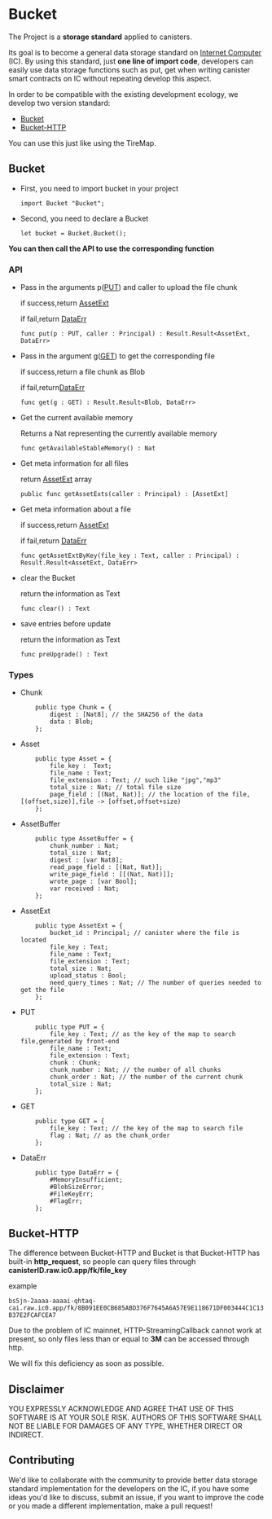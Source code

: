 # Bucket

The Project is a **storage standard** applied to canisters.

Its goal is to become a general data storage standard on [Internet Computer](https://dfinity.org/) (IC). By using this standard, just **one line of import code**, developers can easily use data storage functions such as put, get when writing canister smart contracts on IC without repeating develop this aspect.

In order to be compatible with the existing development ecology, we develop two version standard:

- [Bucket](#Bucket)
- [Bucket-HTTP](#Bucket-HTTP)

You can use this just like using the TireMap.

<span id="Bucket"></span>

##  Bucket

- First, you need to import bucket in your project 

   ```motoko
   import Bucket "Bucket";
   ```

- Second, you need to declare a Bucket

   ```motoko
   let bucket = Bucket.Bucket();
   ```

**You can then call the API to use the corresponding function**

###  API

- Pass in the arguments p([PUT](#typesPUT)) and caller to upload the file chunk

  if success,return [AssetExt](#typesAssetExt)

  if fail,return [DataErr](#typesDataErr)

  ```motoko
  func put(p : PUT, caller : Principal) : Result.Result<AssetExt, DataErr>
  ```

- Pass in the argument g([GET](#typesGET)) to get the corresponding file

  if success,return a file chunk as Blob

  if fail,return[DataErr](#typesDataErr)

  ```motoko
  func get(g : GET) : Result.Result<Blob, DataErr>
  ```

- Get the current available memory

  Returns a Nat representing the currently available memory

  ```motoko
  func getAvailableStableMemory() : Nat
  ```

- Get meta information for all files

  return [AssetExt](#typesAssetExt) array

  ````
  public func getAssetExts(caller : Principal) : [AssetExt]
  ````

- Get meta information about a file

  if success,return [AssetExt](#typesAssetExt)

  if fail,return [DataErr](#typesDataErr)

  ```motoko
  func getAssetExtByKey(file_key : Text, caller : Principal) : Result.Result<AssetExt, DataErr>
  ```

- clear the Bucket

  return the information as Text

  ```motoko
  func clear() : Text
  ```

- save entries before update

  return the information as Text

  ```motoko
  func preUpgrade() : Text
  ```

###  Types

<span id="typesChunk"></span>
- Chunk

  ```motoko
      public type Chunk = {
          digest : [Nat8]; // the SHA256 of the data
          data : Blob; 
      };
  ```
  <span id="typesAsset"></span>  

- Asset

  ```motoko
      public type Asset = {
          file_key :  Text; 
          file_name : Text;
          file_extension : Text; // such like "jpg","mp3"
          total_size : Nat; // total file size
          page_field : [(Nat, Nat)]; // the location of the file,[(offset,size)],file -> [offset,offset+size)
      };
  ```
  <span id="typesAssetBuffer"></span>

- AssetBuffer

  ```motoko
      public type AssetBuffer = {
          chunk_number : Nat;
          total_size : Nat;
          digest : [var Nat8]; 
          read_page_field : [(Nat, Nat)];
          write_page_field : [[(Nat, Nat)]];
          wrote_page : [var Bool];
          var received : Nat; 
      };
  ```
  <span id="typesAssetExt"></span>

- AssetExt

  ```motoko
      public type AssetExt = {
          bucket_id : Principal; // canister where the file is located
          file_key : Text;
          file_name : Text;
          file_extension : Text;
          total_size : Nat;
          upload_status : Bool;
          need_query_times : Nat; // The number of queries needed to get the file
      };
  ```
  <span id="typesPUT"></span>

- PUT

  ```motoko
      public type PUT = {
          file_key : Text; // as the key of the map to search file,generated by front-end
          file_name : Text;
          file_extension : Text;
          chunk : Chunk;
          chunk_number : Nat; // the number of all chunks
          chunk_order : Nat; // the number of the current chunk
          total_size : Nat;
      };
  ```
  <span id="typesGET"></span>

- GET

  ```motoko
      public type GET = {
          file_key : Text; // the key of the map to search file
          flag : Nat; // as the chunk_order
      };
  ```
  <span id="typesDataErr"></span>

- DataErr

  ```motoko
      public type DataErr = {
          #MemoryInsufficient;
          #BlobSizeError;
          #FileKeyErr;
          #FlagErr;
      };
  ```

<span id="Bucket-HTTP"></span>

##  Bucket-HTTP

The difference between Bucket-HTTP and Bucket is that Bucket-HTTP has built-in **http_request**, so people can query files through **canisterID.raw.ic0.app/fk/file_key**

example

``bs5jn-2aaaa-aaaai-qhtaq-cai.raw.ic0.app/fk/8B091EE0CB685ABD376F7645A6A57E9E118671DF003444C1C13B37E2FCAFCEA7``

Due to the problem of IC mainnet, HTTP-StreamingCallback cannot work at present, so only files less than or equal to **3M** can be accessed through http.

We will fix this deficiency as soon as possible.

## Disclaimer

YOU EXPRESSLY ACKNOWLEDGE AND AGREE THAT USE OF THIS SOFTWARE IS AT YOUR SOLE RISK. AUTHORS OF THIS SOFTWARE SHALL NOT BE LIABLE FOR DAMAGES OF ANY TYPE, WHETHER DIRECT OR INDIRECT.

## Contributing

<span id="hh"></span>

We'd like to collaborate with the community to provide better data storage standard implementation for the developers on the IC, if you have some ideas you'd like to discuss, submit an issue, if you want to improve the code or you made a different implementation, make a pull request!